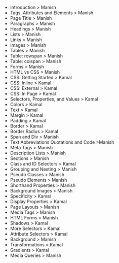 * Introduction > Manish
* Tags, Attributes and Elements > Manish
* Page Title > Manish
* Paragraphs > Manish
* Headings > Manish
* Lists > Manish
* Links > Manish
* Images > Manish
* Tables > Manish
* Table: rowspan > Manish
* Table: colspan > Manish
* Forms > Manish
* HTML vs CSS > Manish
* CSS: Getting Started > Kamal
* CSS: Inline > Kamal
* CSS: External > Kamal
* CSS: In Page > Kamal
* Selectors, Properties, and Values > Kamal
* Colors > Kamal
* Text > Kamal
* Margin > Kamal
* Padding > Kamal
* Border > Kamal
* Border Radius > Kamal
* Span and Div > Manish
* Text Abbreviations Quotations and Code >Manish
* Meta Tags > Manish
* Description Lists > Manish
* Sections > Manish
* Class and ID Selectors > Kamal
* Grouping and Nesting > Manish
* Pseudo Classes > Manish
* Pseudo Elements > Manish
* Shorthand Properties > Manish
* Background Images > Manish
* Specificity > Kamal
* Display Properties > Kamal
* Page Layouts > Manish
* Media Tags > Manish
* HTML Forms > Manish
* Shadows > Kamal
* More Selectors > Kamal
* Attribute Selectors > Kamal
* Background > Manish
* Transformations > Kamal
* Gradients > Kamal
* Media Queries > Manish

